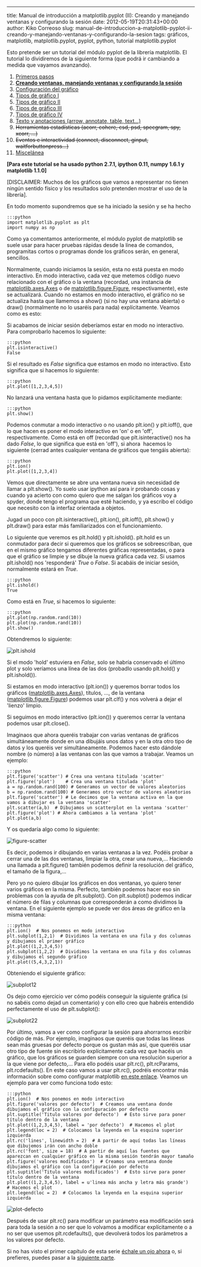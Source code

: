 ---
title: Manual de introducción a matplotlib.pyplot (II): Creando y manejando ventanas y configurando la sesión
date: 2012-05-19T20:31:43+00:00
author: Kiko Correoso
slug: manual-de-introduccion-a-matplotlib-pyplot-ii-creando-y-manejando-ventanas-y-configurando-la-sesion
tags: gráficos, matplotlib, matplotlib.pyplot, pyplot, python, tutorial matplotlib.pyplot

Esto pretende ser un tutorial del módulo pyplot de la librería matplotlib. El tutorial lo dividiremos de la siguiente forma (que podrá ir cambiando a medida que vayamos avanzando).

  1. [Primeros pasos](https://pybonacci.org/2012/05/14/manual-de-introduccion-a-matplotlib-pyplot-i/ "Manual de introducción a matplotlib.pyplot (I): Primeros pasos")
  2. **[Creando ventanas, manejando ventanas y configurando la sesión](https://pybonacci.org/2012/05/19/manual-de-introduccion-a-matplotlib-pyplot-ii-creando-y-manejando-ventanas-y-configurando-la-sesion/ "Manual de introducción a matplotlib.pyplot (II): Creando y manejando ventanas y configurando la sesión")**
  3. [Configuración del gráfico](https://pybonacci.org/2012/05/25/manual-de-introduccion-a-matplotlib-pyplot-iii-configuracion-del-grafico/ "Manual de introducción a matplotlib.pyplot (III): Configuración del gráfico")
  4. [Tipos de gráfico I](https://pybonacci.org/2012/06/04/manual-de-introduccion-a-matplotlib-pyplot-iv-tipos-de-grafico-i/ "Manual de introducción a matplotlib.pyplot (IV): Tipos de gráfico (I)")
  5. [Tipos de gráfico II](https://pybonacci.org/2012/06/23/manual-de-introduccion-a-matplotlib-pyplot-v-tipos-de-grafico-ii/ "Manual de introducción a matplotlib.pyplot (V): Tipos de gráfico (II)")
  6. [Tipos de gráfico III](https://pybonacci.org/2012/07/01/manual-de-introduccion-a-matplotlib-pyplot-vi-tipos-de-grafico-iii/ "Manual de introducción a matplotlib.pyplot (VI): Tipos de gráfico (III)")
  7. [Tipos de gráfico IV](https://pybonacci.org/2012/07/29/manual-de-introduccion-a-matplotlib-pyplot-vii-tipos-de-grafico-iv/ "Manual de introducción a matplotlib.pyplot (VII): Tipos de gráfico (IV)")
  8. [Texto y anotaciones (arrow, annotate, table, text...)](https://pybonacci.org/2012/08/24/manual-de-introduccion-a-matplotlib-pyplot-viii-texto-y-anotaciones/ "Manual de introducción a matplotlib.pyplot (VIII): Texto y anotaciones")
  9. <del>Herramientas estadísticas (acorr, cohere, csd, psd, specgram, spy, xcorr, ...)</del>
 10. <del>Eventos e interactividad (connect, disconnect, ginput, waitforbuttonpress...)</del>
 11. [Miscelánea](https://pybonacci.org/2012/08/30/manual-de-introduccion-a-matplotlib-pyplot-ix-miscelanea/ "Manual de introducción a matplotlib.pyplot (IX): Miscelánea")

**[Para este tutorial se ha usado python 2.7.1, ipython 0.11, numpy 1.6.1 y matplotlib 1.1.0]**

[DISCLAIMER: Muchos de los gráficos que vamos a representar no tienen ningún sentido físico y los resultados solo pretenden mostrar el uso de la librería].

En todo momento supondremos que se ha iniciado la sesión y se ha hecho

    :::python
    import matplotlib.pyplot as plt
    import numpy as np

Como ya comentamos anteriormente, el módulo pyplot de matplotlib se suele usar para hacer pruebas rápidas desde la línea de comandos, programitas cortos o programas donde los gráficos serán, en general, sencillos.

Normalmente, cuando iniciamos la sesión, esta no está puesta en modo interactivo. En modo interactivo, cada vez que metemos código nuevo relacionado con el gráfico o la ventana (recordad, una instancia de [matplotlib.axes.Axes](http://matplotlib.sourceforge.net/api/axes_api.html#matplotlib.axes.Axes) o de [matplotlib.figure.Figure](http://matplotlib.sourceforge.net/api/figure_api.html#matplotlib.figure.Figure), respectivamente), este se actualizará. Cuando no estamos en modo interactivo, el gráfico no se actualiza hasta que llamemos a show() (si no hay una ventana abierta) o draw() (normalmente no lo usaréis para nada) explícitamente. Veamos como es esto:

Si acabamos de iniciar sesión deberíamos estar en modo no interactivo. Para comprobarlo hacemos lo siguiente:

    :::python
    plt.isinteractive()
    False

Si el resultado es _False_ significa que estamos en modo no interactivo. Esto significa que si hacemos lo siguiente:

    :::python
    plt.plot([1,2,3,4,5])

No lanzará una ventana hasta que lo pidamos explícitamente mediante:

    :::python
    plt.show()

Podemos conmutar a modo interactivo o no usando plt.ion() y plt.ioff(), que lo que hacen es poner el modo interactivo en 'on' o en 'off', respectivamente. Como está en off (recordad que plt.isinteractive() nos ha dado _False_, lo que significa que está en 'off'), si ahora  hacemos lo siguiente (cerrad antes cualquier ventana de gráficos que tengáis abierta):

    :::python
    plt.ion()
    plt.plot([1,2,3,4])

Vemos que directamente se abre una ventana nueva sin necesidad de llamar a plt.show(). Yo suelo usar ipython así para ir probando cosas y cuando ya acierto con como quiero que me salgan los gráficos voy a spyder, donde tengo el programa que esté haciendo, y ya escribo el código que necesito con la interfaz orientada a objetos.

Jugad un poco con plt.isinteractive(), plt.ion(), plt.ioff(), plt.show() y plt.draw() para estar más familiarizados con el funcionamiento.

<!--more-->

Lo siguiente que veremos es plt.hold() y plt.ishold(). plt.hold es un conmutador para decir si queremos que los gráficos se sobreescriban, que en el mismo gráfico tengamos diferentes gráficas representadas, o para que el gráfico se limpie y se dibuje la nueva gráfica cada vez. Si usamos plt.ishold() nos 'responderá' _True_ o _False_. Si acabáis de iniciar sesión, normalmente estará en _True_.

    :::python
    plt.ishold()
    True

Como está en _True_, si hacemos lo siguiente:

    :::python
    plt.plot(np.random.rand(10))
    plt.plot(np.random.rand(10))
    plt.show()

Obtendremos lo siguiente:
  
![plt.ishold](https://pybonacci.org/images/2012/05/captura-de-pantalla-de-2012-05-12-164745.png)
  
Si el modo 'hold' estuviera en _False_, solo se habría conservado el último plot y solo veríamos una línea de las dos (probadlo usando plt.hold() y plt.ishold()).

Si estamos en modo interactivo (plt.ion()) y queremos borrar todos los gráficos ([matplotlib.axes.Axes](http://matplotlib.sourceforge.net/api/axes_api.html#matplotlib.axes.Axes)), títulos, ..., de la ventana ([matplotlib.figure.Figure](http://matplotlib.sourceforge.net/api/figure_api.html#matplotlib.figure.Figure)) podemos usar plt.clf() y nos volverá a dejar el 'lienzo' limpio.

Si seguimos en modo interactivo (plt.ion()) y queremos cerrar la ventana podemos usar plt.close().

Imaginaos que ahora queréis trabajar con varias ventanas de gráficos simultáneamente donde en una dibujáis unos datos y en la otra otro tipo de datos y los queréis ver simultáneamente. Podemos hacer esto dándole nombre (o número) a las ventanas con las que vamos a trabajar. Veamos un ejemplo:

    :::python
    plt.figure('scatter') # Crea una ventana titulada 'scatter'
    plt.figure('plot')    # Crea una ventana titulada 'plot'
    a = np.random.rand(100) # Generamos un vector de valores aleatorios
    b = np.random.rand(100) # Generamos otro vector de valores aleatorios
    plt.figure('scatter') # Le decimos que la ventana activa en la que vamos a dibujar es la ventana 'scatter'
    plt.scatter(a,b)  # Dibujamos un scatterplot en la ventana 'scatter'
    plt.figure('plot') # Ahora cambiamos a la ventana 'plot'
    plt.plot(a,b)

Y os quedaría algo como lo siguiente:
  
![figure-scatter](https://pybonacci.org/images/2012/05/figure-scatter.png?w=300)

Es decir, podemos ir dibujando en varias ventanas a la vez. Podéis probar a cerrar una de las dos ventanas, limpiar la otra, crear una nueva,... Haciendo una llamada a plt.figure() también podemos definir la resolución del gráfico, el tamaño de la figura,...

Pero yo no quiero dibujar los gráficos en dos ventanas, yo quiero tener varios gráficos en la misma. Perfecto, también podemos hacer eso sin problemas con la ayuda de plt.subplot(). Con plt.subplot() podemos indicar el número de filas y columnas que corresponderán a como dividimos la ventana. En el siguiente ejemplo se puede ver dos áreas de gráfico en la misma ventana:

    :::python
    plt.ion()  # Nos ponemos en modo interactivo
    plt.subplot(1,2,1)  # Dividimos la ventana en una fila y dos columnas y dibujamos el primer gráfico
    plt.plot((1,2,3,4,5))
    plt.subplot(1,2,2)  # Dividimos la ventana en una fila y dos columnas y dibujamos el segundo gráfico
    plt.plot((5,4,3,2,1))

Obteniendo el siguiente gráfico:

![subplot12](https://pybonacci.org/images/2012/05/subplot12.png)

Os dejo como ejercicio ver cómo podéis conseguir la siguiente gráfica (si no sabéis como dejad un comentario) y con ello creo que habréis entendido perfectamente el uso de plt.subplot():

![subplot22](https://pybonacci.org/images/2012/05/subplot22.png)

Por último, vamos a ver como configurar la sesión para ahorrarnos escribir código de más. Por ejemplo, imaginaos que queréis que todas las líneas sean más gruesas por defecto porque os gustan más así, que queréis usar otro tipo de fuente sin escribirlo explícitamente cada vez que hacéis un gráfico, que los gráficos se guarden siempre con una resolución superior a la que viene por defecto,... Para ello podéis usar plt.rc(), plt.rcParams, plt.rcdefaults(). En este caso vamos a usar plt.rc(), podréis encontrar más información sobre como configurar matplotlib [en este enlace](http://matplotlib.sourceforge.net/users/customizing.html). Veamos un ejemplo para ver como funciona todo esto:

    :::python
    plt.ion()  # Nos ponemos en modo interactivo
    plt.figure('valores por defecto')  # Creamos una ventana donde dibujamos el gráfico con la configuración por defecto
    plt.suptitle('Titulo valores por defecto')  # Esto sirve para poner título dentro de la ventana
    plt.plot((1,2,3,4,5), label = 'por defecto')  # Hacemos el plot
    plt.legend(loc = 2)  # Colocamos la leyenda en la esquina superior izquierda
    plt.rc('lines', linewidth = 2)  # A partir de aquí todas las líneas que dibujemos irán con ancho doble
    plt.rc('font', size = 18)  # A partir de aquí las fuentes que aparezcan en cualquier gráfico en la misma sesión tendrán mayor tamaño
    plt.figure('valores modificados')  # Creamos una ventana donde dibujamos el gráfico con la configuración por defecto
    plt.suptitle('Titulo valores modificados')  # Esto sirve para poner título dentro de la ventana
    plt.plot((1,2,3,4,5), label = u'linea más ancha y letra más grande')  # Hacemos el plot
    plt.legend(loc = 2)  # Colocamos la leyenda en la esquina superior izquierda

![plot-defecto](https://pybonacci.org/images/2012/05/plot-defecto.png?w=300)

Después de usar plt.rc() para modificar un parámetro esa modificación será para toda la sesión a no ser que lo volvamos a modificar explícitamente o a no ser que usemos plt.rcdefaults(), que devolverá todos los parámetros a los valores por defecto.

Si no has visto el primer capítulo de esta serie [échale un ojo ahora](http://www.pybonacci.org/2012/05/14/manual-de-introduccion-a-matplotlib-pyplot-i/) o, si prefieres, puedes pasar a la [siguiente parte](https://pybonacci.org/2012/05/25/manual-de-introduccion-a-matplotlib-pyplot-iii-configuracion-del-grafico/).
